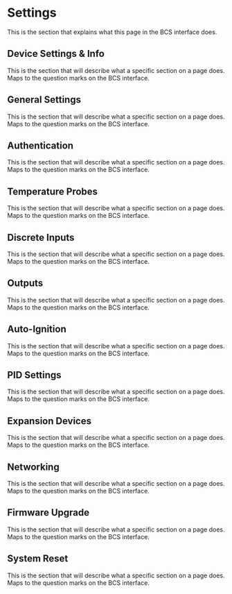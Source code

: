# Settings #

This is the section that explains what this page in the BCS interface does.



## Device Settings & Info

This is the section that will describe what a specific section on a page does. Maps to the question marks on the BCS interface.


## General Settings

This is the section that will describe what a specific section on a page does. Maps to the question marks on the BCS interface.


## Authentication

This is the section that will describe what a specific section on a page does. Maps to the question marks on the BCS interface.


## Temperature Probes

This is the section that will describe what a specific section on a page does. Maps to the question marks on the BCS interface.


## Discrete Inputs

This is the section that will describe what a specific section on a page does. Maps to the question marks on the BCS interface.


## Outputs
This is the section that will describe what a specific section on a page does. Maps to the question marks on the BCS interface.


## Auto-Ignition

This is the section that will describe what a specific section on a page does. Maps to the question marks on the BCS interface.


## PID Settings
This is the section that will describe what a specific section on a page does. Maps to the question marks on the BCS interface.


## Expansion Devices
This is the section that will describe what a specific section on a page does. Maps to the question marks on the BCS interface.


## Networking
This is the section that will describe what a specific section on a page does. Maps to the question marks on the BCS interface.

## Firmware Upgrade
This is the section that will describe what a specific section on a page does. Maps to the question marks on the BCS interface.

## System Reset
This is the section that will describe what a specific section on a page does. Maps to the question marks on the BCS interface.